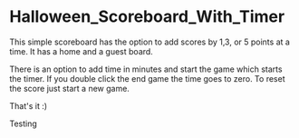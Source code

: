 # Halloween_Scoreboard_With_Timer

This simple scoreboard has the option to add scores by 1,3, or 5 points at a time.
It has a home and a guest board.

There is an option to add time in minutes and start the game which starts the timer.
If you double click the end game the time goes to zero.
To reset the score just start a new game.

That's it :)

Testing
